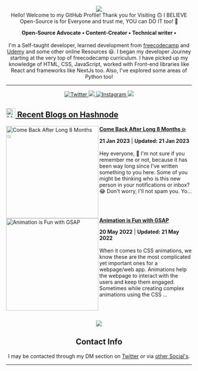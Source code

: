 <p align="center">
  <a href="https://twitter.com/kumarsonsoff" target="_blank">
   <img src="https://github.com/kumarsonsoff3/kumarsonsoff3/assets/88786642/7611c28d-2beb-4a6a-8aaa-d3a24d0062be" alternate="Hero_Profile_Image"/><br />
  </a>
Hello! Welcome to my GitHub Profile! Thank you for Visiting 🙃  I BELIEVE Open-Source is for Everyone and trust me, YOU can DO IT too! 🚀 </p>

<p align="center"><b>Open-Source Advocate • Content-Creator • Technical writer • </b>
<br />
<br />
  I'm a Self-taught developer, learned development from
  <a href="https://freecodecamp.org">freecodecamp</a> and
  <a href="https://www.udemy.com">Udemy</a> and some other online Resources 😃.
  I began my developer Journey starting at the very top of freecodecamp
  curriculum. I have picked up my knowledge of HTML, CSS, JavaScript, worked
  with Front-end libraries like React and frameworks like NextJs too. Also, I've explored some
  areas of Python too!
  <br />
  <hr />


<!-- Socials:start -->
<p align="center" id="Socials">
  <a href="https://twitter.com/intent/follow?screen_name=kumarsonsoff"
    target="_blank"
    rel="noopener noreferrer">
     <img alt="Twitter" src="https://img.shields.io/twitter/url?url=https%3A%2F%2Fx.com%2FKumarsonsoff&logo=x&label=X%20(Formerly%20Twitter)"  />
  </a>
  <a href="https://hashnode.com/@Kumarsonsoff3"
    target="_blank"
    rel="noopener noreferrer" >
    <img
      src="https://img.shields.io/badge/Hashnode-purple?logo=hashnode&logoColor=darkblue&color=white" />
  </a>
  <a href="https://www.instagram.com/priyanshukkumawat/"
    target="_blank"
    rel="noopener noreferrer" >
    <img
      alt="Instagram"
      src="https://img.shields.io/badge/Instagram-blue?logo=instagram&logocolor=Pink&color=white" />
  </a>
  <a href="https://linkedin.com/in/kumarsonsoff"
    target="_blank"
    rel="noopener noreferrer">
      <img
      src="https://img.shields.io/badge/LinkedIn-purple?logo=linkedin&logoColor=blue&color=white" />
  </a>
</p>
<!-- Socials:end  -->

<h2>
  <a href="https://kumarsonsoff.hashnode.dev//" target="_blank">
    <img width="25" alt="Hashnode-Blog" src="https://user-images.githubusercontent.com/88786642/206984104-529daf0c-d6a1-4df7-94e2-43d9338ee816.png"\>
    Recent Blogs on Hashnode
  </a>
</h2>

<!-- HASHNODE_BLOG:START -->
<p align="left">
<a href="https://kumarsonsoff.hashnode.dev//comeback-after-long-time" title="Come Back After Long 8 Months 💥"><img src="https://cdn.hashnode.com/res/hashnode/image/upload/v1670952312278/31hoZQKUl5.jpeg" alt="Come Back After Long 8 Months 💥" width="250px" align="left" /></a>
<a href="https://kumarsonsoff.hashnode.dev//comeback-after-long-time" title="Come Back After Long 8 Months 💥"><strong>Come Back After Long 8 Months 💥</strong></a>
<div><strong>21 Jan 2023</strong> | <strong>Updated: 21 Jan 2023</strong></div>
<br/> Hey everyone, 👋 I'm not sure if you remember me or not, because it has been way long since I've written something to you here. Some of you might be thinking who is this new person in your notifications or inbox? 😂
Don't worry, I'll not spam you. Yo... </p> <br/> <br/>
<p align="left">
<a href="https://kumarsonsoff.hashnode.dev//animation-is-fun-with-gsap" title="Animation is Fun with GSAP"><img src="https://cdn.hashnode.com/res/hashnode/image/upload/v1653021974606/pDGfJ1aHcj.gif" alt="Animation is Fun with GSAP" width="250px" align="left" /></a>
<a href="https://kumarsonsoff.hashnode.dev//animation-is-fun-with-gsap" title="Animation is Fun with GSAP"><strong>Animation is Fun with GSAP</strong></a>
<div><strong>20 May 2022</strong> | <strong>Updated: 21 May 2022</strong></div>
<br/> When it comes to CSS animations, we know these are the most complicated yet important ones for a webpage/web app. Animations help the webpage to interact with the users and keep them engaged. Sometimes while creating complex animations using the CSS ... </p> <br/> <br/>
<!-- HASHNODE_BLOG:END -->

<p align="center">
  <a href="https://kumarsonsoff.hashnode.dev/"> 
   <img src="https://user-images.githubusercontent.com/88786642/219969383-8e24ecd1-9e2d-403f-ada8-104f143ffd28.png" />
  </a>
</p>

<h2 align="center">Contact Info</h2>
<p align="center">
  I may be contacted through my DM section on  <a
    href="https://twitter.com/messages/compose?recipient_id=1423520982392705037&text=YOUR_TEXT_HERE"
    target="_blank"
    rel="noopener noreferrer"
    >Twitter</a> or via  <a href="#Socials" target="_blank" rel="noopener noreferrer">other Social's</a>.
</p>

<hr/>
